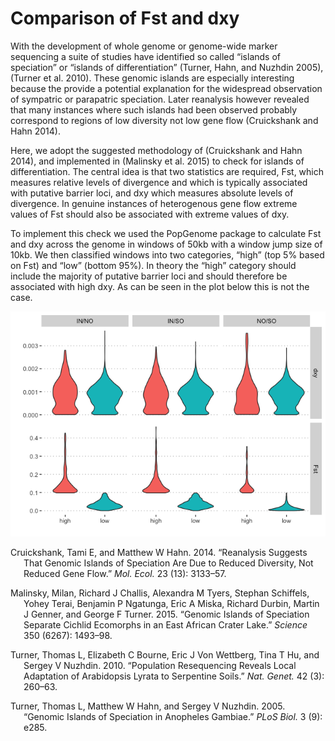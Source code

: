 Comparison of Fst and dxy
================

With the development of whole genome or genome-wide marker sequencing a
suite of studies have identified so called “islands of speciation” or
“islands of differentiation” (Turner, Hahn, and Nuzhdin 2005), (Turner
et al. 2010). These genomic islands are especially interesting because
the provide a potential explanation for the widespread observation of
sympatric or parapatric speciation. Later reanalysis however revealed
that many instances where such islands had been observed probably
correspond to regions of low diversity not low gene flow (Cruickshank
and Hahn 2014).

Here, we adopt the suggested methodology of (Cruickshank and Hahn 2014),
and implemented in (Malinsky et al. 2015) to check for islands of
differentiation. The central idea is that two statistics are required,
Fst, which measures relative levels of divergence and which is typically
associated with putative barrier loci, and dxy which measures absolute
levels of divergence. In genuine instances of heterogenous gene flow
extreme values of Fst should also be associated with extreme values of
dxy.

To implement this check we used the PopGenome package to calculate Fst
and dxy across the genome in windows of 50kb with a window jump size of
10kb. We then classified windows into two categories, “high” (top 5%
based on Fst) and “low” (bottom 95%). In theory the “high” category
should include the majority of putative barrier loci and should
therefore be associated with high dxy. As can be seen in the plot below
this is not the case.

![](28.fst_vs_dxy_files/figure-gfm/unnamed-chunk-4-1.png)<!-- -->

<div id="refs" class="references csl-bib-body hanging-indent">

<div id="ref-Cruickshank2014-jr" class="csl-entry">

Cruickshank, Tami E, and Matthew W Hahn. 2014. “Reanalysis Suggests That
Genomic Islands of Speciation Are Due to Reduced Diversity, Not Reduced
Gene Flow.” *Mol. Ecol.* 23 (13): 3133–57.

</div>

<div id="ref-Malinsky2015-qq" class="csl-entry">

Malinsky, Milan, Richard J Challis, Alexandra M Tyers, Stephan
Schiffels, Yohey Terai, Benjamin P Ngatunga, Eric A Miska, Richard
Durbin, Martin J Genner, and George F Turner. 2015. “Genomic Islands of
Speciation Separate Cichlid Ecomorphs in an East African Crater Lake.”
*Science* 350 (6267): 1493–98.

</div>

<div id="ref-Turner2010-wn" class="csl-entry">

Turner, Thomas L, Elizabeth C Bourne, Eric J Von Wettberg, Tina T Hu,
and Sergey V Nuzhdin. 2010. “Population Resequencing Reveals Local
Adaptation of Arabidopsis Lyrata to Serpentine Soils.” *Nat. Genet.* 42
(3): 260–63.

</div>

<div id="ref-Turner2005-pj" class="csl-entry">

Turner, Thomas L, Matthew W Hahn, and Sergey V Nuzhdin. 2005. “Genomic
Islands of Speciation in Anopheles Gambiae.” *PLoS Biol.* 3 (9): e285.

</div>

</div>

